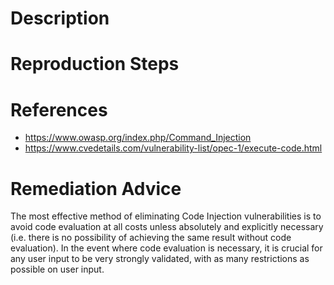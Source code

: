 # Description


# Reproduction Steps


# References

- https://www.owasp.org/index.php/Command_Injection
- https://www.cvedetails.com/vulnerability-list/opec-1/execute-code.html


# Remediation Advice

The most effective method of eliminating Code Injection vulnerabilities is to avoid code evaluation at all costs unless absolutely and explicitly necessary (i.e. there is no possibility of achieving the same result without code evaluation). In the event where code evaluation is necessary, it is crucial for any user input to be very strongly validated, with as many restrictions as possible on user input.